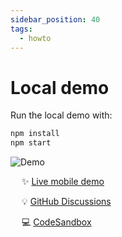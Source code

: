 ```yaml
---
sidebar_position: 40
tags:
  - howto
---
```


# Local demo

<!--
WARNING: Bits of information here are duplicated in several places:
  * https://docs.frameright.io/web-component/demo
  * https://github.com/Frameright/image-display-control-web-component/blob/main/demo/README.md
Make sure to keep them in sync.
-->

Run the local demo with:

```bash
npm install
npm start
```

![Demo](/img/web-component/demo.gif)

&emsp; :sparkles: [Live mobile demo](https://webc.frameright.io)

&emsp; :bulb: [GitHub Discussions](https://github.com/Frameright/image-display-control-web-component/discussions)

&emsp; 💻 [CodeSandbox](https://codesandbox.io/s/image-display-control-web-component-6hzmq5)
